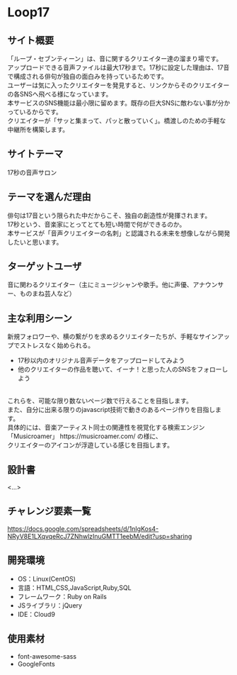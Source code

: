 # Loop17

## サイト概要
「ループ・セブンティーン」は、音に関するクリエイター達の溜まり場です。</br>
アップロードできる音声ファイルは最大17秒まで。17秒に設定した理由は、17音で構成される俳句が独自の面白みを持っているためです。</br>
ユーザーは気に入ったクリエイターを発見すると、リンクからそのクリエイターの各SNSへ飛べる様になっています。</br>
本サービスのSNS機能は最小限に留めます。既存の巨大SNSに敵わない事が分かっているからです。</br>
クリエイターが「サッと集まって、パッと散っていく」。橋渡しのための手軽な中継所を構築します。

## サイトテーマ
17秒の音声サロン

## テーマを選んだ理由
俳句は17音という限られた中だからこそ、独自の創造性が発揮されます。</br>
17秒という、音楽家にとってとても短い時間で何ができるのか。</br>
本サービスが「音声クリエイターの名刺」と認識される未来を想像しながら開発したいと思います。

## ターゲットユーザ
音に関わるクリエイター（主にミュージシャンや歌手。他に声優、アナウンサー、ものまね芸人など）

## 主な利用シーン
新規フォロワーや、横の繋がりを求めるクリエイターたちが、手軽なサインアップでストレスなく始められる。
</br>
- 17秒以内のオリジナル音声データをアップロードしてみよう
- 他のクリエイターの作品を聴いて、イーナ！と思った人のSNSをフォローしよう
</br>
これらを、可能な限り数ないページ数で行えることを目指します。</br>
また、自分に出来る限りのjavascript技術で動きのあるページ作りを目指します。</br>
具体的には、音楽アーティスト同士の関連性を視覚化する検索エンジン「Musicroamer」 https://musicroamer.com/ の様に、</br>
クリエイターのアイコンが浮遊している感じを目指します。

## 設計書
<...>

## チャレンジ要素一覧
https://docs.google.com/spreadsheets/d/1nIgKos4-NRyV8E1LXqvqeRcJ7ZNhwlzInuGMTT1eebM/edit?usp=sharing

## 開発環境
- OS：Linux(CentOS)
- 言語：HTML,CSS,JavaScript,Ruby,SQL
- フレームワーク：Ruby on Rails
- JSライブラリ：jQuery
- IDE：Cloud9

## 使用素材
- font-awesome-sass
- GoogleFonts